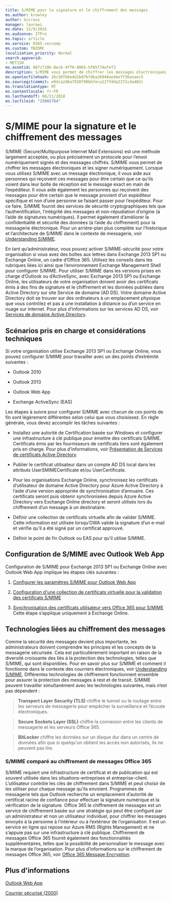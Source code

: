 ```yaml
---
title: S/MIME pour la signature et le chiffrement des messages
ms.author: krowley
author: kccross
manager: laurawi
ms.date: 12/9/2016
ms.audience: ITPro
ms.topic: article
ms.service: O365-seccomp
ms.custom: TN2DMC
localization_priority: Normal
search.appverid:
- MET150
ms.assetid: 887c710b-0ec6-4ff0-8065-5f05f74afef3
description: S/MIME vous permet de chiffrer les messages électroniques et les signer numériquement. Lorsque vous utilisez S/MIME avec un message électronique, il vous aide aux personnes qui reçoivent ces messages pour être certain que ce qu’ils voient dans leur boîte de réception est le message exact en main de l’expéditeur.
ms.openlocfilehash: 26c50fb6e4d1b07b7dba26948ae46e7f36eeaec5
ms.sourcegitcommit: e9dca2d6a7838f98bb7eca127fdda2372cda402c
ms.translationtype: MT
ms.contentlocale: fr-FR
ms.lasthandoff: 08/21/2018
ms.locfileid: "23002764"
---
```

# <a name="smime-for-message-signing-and-encryption"></a>S/MIME pour la signature et le chiffrement des messages

S/MIME (Secure/Multipurpose Internet Mail Extensions) est une méthode largement acceptée, ou plus précisément un protocole pour l’envoi numériquement signés et des messages chiffrés. S/MIME vous permet de chiffrer les messages électroniques et les signer numériquement. Lorsque vous utilisez S/MIME avec un message électronique, il vous aide aux personnes qui reçoivent ces messages pour être certain que ce qu’ils voient dans leur boîte de réception est le message exact en main de l’expéditeur. Il vous aide également les personnes qui reçoivent des messages pour être certain que le message provient d’un expéditeur spécifique et non d’une personne se faisant passer pour l’expéditeur. Pour ce faire, S/MIME fournit des services de sécurité cryptographiques tels que l’authentification, l’intégrité des messages et non-répudiation d’origine (à l’aide de signatures numériques). Il permet également d’améliorer la confidentialité et sécurité des données (à l’aide du chiffrement) pour la messagerie électronique. Pour un arrière-plan plus complète sur l’historique et l’architecture de S/MIME dans le contexte de messagerie, voir [Understanding S/MIME](https://go.microsoft.com/fwlink/?LinkID=393948). 
  
En tant qu’administrateur, vous pouvez activer S/MIME-sécurité pour votre organisation si vous avez des boîtes aux lettres dans Exchange 2013 SP1 ou Exchange Online, un cadre d’Office 365. Utilisez les conseils dans les rubriques liées ici ainsi que l’environnement Exchange Management Shell pour configurer S/MIME. Pour utiliser S/MIME dans les versions prises en charge d’Outlook ou d’ActiveSync, avec Exchange 2013 SP1 ou Exchange Online, les utilisateurs de votre organisation doivent avoir des certificats émis à des fins de signature et le chiffrement et les données publiées dans Active Directory sur site Service de domaine (AD DS). Votre domaine Active Directory doit se trouver sur des ordinateurs à un emplacement physique que vous contrôlez et pas à une installation à distance ou d’un service en nuage sur internet. Pour plus d’informations sur les services AD DS, voir [Services de domaine Active Directory](https://go.microsoft.com/fwlink/?LinkID=394064).
  
## <a name="supported-scenarios-and-technical-considerations"></a>Scénarios pris en charge et considérations techniques
<a name="sectionSection0"> </a>

Si votre organisation utilise Exchange 2013 SP1 ou Exchange Online, vous pouvez configurer S/MIME pour travailler avec un des points d’extrémité suivantes : 
  
- Outlook 2010
    
- Outlook 2013
    
- Outlook Web App
    
- Exchange ActiveSync (EAS)
    
Les étapes à suivre pour configurer S/MIME avec chacun de ces points de fin sont légèrement différentes selon celui que vous choisissez. En règle générale, vous devez accomplir les tâches suivantes :
  
- Installez une autorité de Certification basée sur Windows et configurer une infrastructure à clé publique pour émettre des certificats S/MIME. Certificats émis par les fournisseurs de certificats tiers sont également pris en charge. Pour plus d’informations, voir [Présentation de Services de certificats Active Directory](https://technet.microsoft.com/library/hh831740.aspx).
    
- Publier le certificat utilisateur dans un compte AD DS local dans les attributs UserSMIMECertificate et/ou UserCertificate.
    
- Pour les organisations Exchange Online, synchronisez les certificats d’utilisateur de domaine Active Directory pour Azure Active Directory à l’aide d’une version appropriée de synchronisation d’annuaire. Ces certificats seront puis obtenir synchronisées depuis Azure Active Directory vers Exchange Online directory et seront utilisés lors du chiffrement d’un message à un destinataire.
    
- Définir une collection de certificats virtuelle afin de valider S/MIME. Cette information est utilisée lorsqu’OWA valide la signature d’un e-mail et vérifie qu’il a été signé par un certificat approuvé.
    
- Définir le point de fin Outlook ou EAS pour qu’il utilise S/MIME. 
    
## <a name="setup-smime-with-outlook-web-app"></a>Configuration de S/MIME avec Outlook Web App
<a name="sectionSection1"> </a>

Configuration de S/MIME pour Exchange 2013 SP1 ou Exchange Online avec Outlook Web App implique les étapes clés suivantes :
  
1. [Configurer les paramètres S/MIME pour Outlook Web App](configure-s-mime-settings-for-outlook-web-app.md)
    
2. [Configuration d'une collection de certificats virtuelle pour la validation des certificats S/MIME](set-up-virtual-certificate-collection-to-validate-s-mime.md)
    
3. [Synchronisation des certificats utilisateur vers Office 365 pour S/MIME](sync-user-certificates-to-office-365-for-s-mime.md) Cette étape s’applique uniquement à Exchange Online. 
    
## <a name="related-message-encryption-technologies"></a>Technologies liées au chiffrement des messages
<a name="sectionSection2"> </a>

Comme la sécurité des messages devient plus importante, les administrateurs doivent comprendre les principes et les concepts de la messagerie sécurisée. Cela est particulièrement important en raison de la diversité croissante des liés à la protection des technologies, telles que S/MIME, qui sont disponibles. Pour en savoir plus sur S/MIME et comment il fonctionne dans le contexte des courriers électroniques, voir [Understanding S/MIME](https://go.microsoft.com/fwlink/?LinkID=393948). Différentes technologies de chiffrement fonctionnent ensemble pour assurer la protection des messages à rest et de transit. S/MIME peuvent travailler simultanément avec les technologies suivantes, mais n’est pas dépendent :
  
> **Transport Layer Security (TLS)** chiffre le tunnel ou le routage entre les serveurs de messagerie pour empêcher la surveillance et l’écoute électroniques. 
    
> **Secure Sockets Layer (SSL)** chiffre la connexion entre les clients de messagerie et les serveurs Office 365. 
    
> **BitLocker** chiffre les données sur un disque dur dans un centre de données afin que si quelqu'un obtient les accès non autorisés, ils ne peuvent pas lire. 
    
### <a name="smime-compared-with-office-365-message-encryption"></a>S/MIME comparé au chiffrement de messages Office 365

S/MIME requiert une infrastructure de certificat et de publication qui est souvent utilisée dans les situations-entreprises et entreprise-client. L’utilisateur contrôle les clés de chiffrement dans S/MIME et peut choisir de les utiliser pour chaque message qu’ils envoient. Programmes de messagerie tels que Outlook recherche un emplacement d’autorité de certificat racine de confiance pour effectuer la signature numérique et la vérification de la signature. Office 365 le chiffrement de messages est un service de chiffrement basée sur une stratégie qui peut être configuré par un administrateur et non un utilisateur individuel, pour chiffrer les messages envoyés à la personne à l’intérieur ou à l’extérieur de l’organisation. Il est un service en ligne qui repose sur Azure RMS (Rights Management) et ne s’appuie pas sur une infrastructure à clé publique. Chiffrement de messages Office 365 fournit également des fonctionnalités supplémentaires, telles que la possibilité de personnaliser le message avec la marque de l’organisation. Pour plus d’informations sur le chiffrement de messages Office 365, voir [Office 365 Message Encryption](https://go.microsoft.com/fwlink/?LinkID=392525).
  
## <a name="more-information"></a>Plus d'informations
<a name="sectionSection3"> </a>

[Outlook Web App](http://technet.microsoft.com/library/3814b665-01e8-4881-9a44-163f14789ee4.aspx)
  
[Courrier sécurisé (2000)](https://technet.microsoft.com/en-us/library/cc962043.aspx)
  

